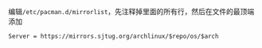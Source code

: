 编辑`/etc/pacman.d/mirrorlist`，先注释掉里面的所有行，然后在文件的最顶端添加

    Server = https://mirrors.sjtug.org/archlinux/$repo/os/$arch 
